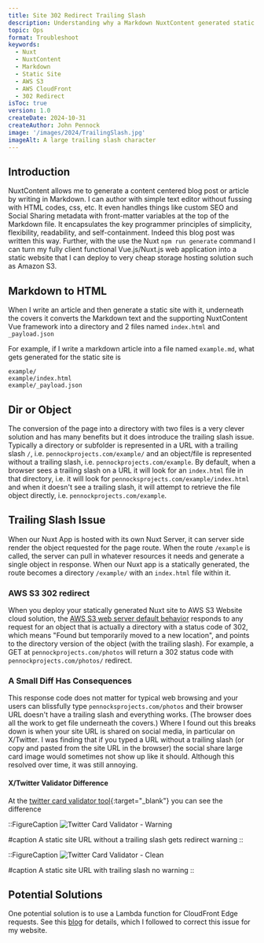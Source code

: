 ```yaml
---
title: Site 302 Redirect Trailing Slash
description: Understanding why a Markdown NuxtContent generated static website produces a 302 redirect for page and what to do about it.
topic: Ops
format: Troubleshoot
keywords:
  - Nuxt
  - NuxtContent
  - Markdown
  - Static Site
  - AWS S3
  - AWS CloudFront
  - 302 Redirect
isToc: true
version: 1.0
createDate: 2024-10-31 
createAuthor: John Pennock
image: '/images/2024/TrailingSlash.jpg'
imageAlt: A large trailing slash character
---
```


## Introduction

NuxtContent allows me to generate a content centered blog post or article by writing in Markdown. I can author with simple text editor without fussing with HTML codes, css, etc. It even handles things like custom SEO and Social Sharing metadata with front-matter variables at the top of the Markdown file. It encapsulates the key programmer principles of simplicity, flexibility, readability, and self-containment. Indeed this blog post was written this way. Further, with the use the Nuxt `npm run generate` command I can turn my fully client functional Vue.js/Nuxt.js web application into a static website that I can deploy to very cheap storage hosting solution such as Amazon S3.

## Markdown to HTML 
When I write an article and then generate a static site with it, underneath the covers it converts the Markdown text and the supporting NuxtContent Vue framework into a directory and 2 files named `index.html` and `_payload.json`

For example, if I write a markdown article into a file named `example.md`, what gets generated for the static site is
```shell
example/
example/index.html
example/_payload.json
```

## Dir or Object
The conversion of the page into a directory with two files is a very clever solution and has many benefits but it does introduce the trailing slash issue. Typically a directory or subfolder is represented in a URL with a trailing slash `/`, i.e. `pennockprojects.com/example/` and an object/file is represented without a trailing slash, i.e. `pennockprojects.com/example`. By default, when a browser sees a trailing slash on a URL it will look for an `index.html` file in that directory, i.e. it will look for `pennocksprojects.com/example/index.html` and when it doesn't see a trailing slash, it will attempt to retrieve the file object directly, i.e. `pennockprojects.com/example`.

## Trailing Slash Issue
When our Nuxt App is hosted with its own Nuxt Server, it can server side render the object requested for the page route. When the route `/example` is called, the server can pull in whatever resources it needs and generate a single object in response. When our Nuxt app is a statically generated, the route becomes a directory `/example/` with an `index.html` file within it.

### AWS S3 302 redirect
When you deploy your statically generated Nuxt site to AWS S3 Website cloud solution, the [AWS S3 web server default behavior](https://docs.aws.amazon.com/AmazonS3/latest/userguide/IndexDocumentSupport.html) responds to any request for an object that is actually a directory with a status code of 302, which means "Found but temporarily moved to a new location", and points to the directory version of the object (with the trailing slash).  For example, a GET at `pennockprojects.com/photos` will return a 302 status code with `pennockprojects.com/photos/` redirect.

### A Small Diff Has Consequences
This response code does not matter for typical web browsing and your users can blissfully type `pennocksprojects.com/photos` and their browser URL doesn't have a trailing slash and everything works. (The browser does all the work to get file underneath the covers.) Where I found out this breaks down is when your site URL is shared on social media, in particular on X/Twitter. I was finding that if you typed a URL without a trailing slash (or copy and pasted from the site URL in the browser) the social share large card image would sometimes not show up like it should. Although this resolved over time, it was still annoying.

#### X/Twitter Validator Difference
At the [twitter card validator tool](https://cards-dev.x.com/validator){:target="_blank"} you can see the difference

::FigureCaption
![Twitter Card Validator - Warning](/images/2024/TwitterValidatorTailingSlash302.jpg)

#caption
A static site URL without a trailing slash gets redirect warning
::

::FigureCaption
![Twitter Card Validator - Clean](/images/2024/TwitterValidatorTailingSlashNoRedirect.jpg)

#caption
A static site URL with trailing slash no warning
::

## Potential Solutions

One potential solution is to use a Lambda function for CloudFront Edge requests.  See this [blog](https://www.vividbytes.io/fixing-redirect-codes-on-static-s3-websites/) for details, which I followed to correct this issue for my website.